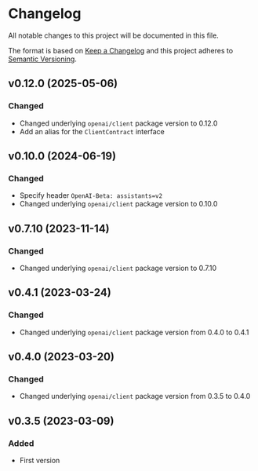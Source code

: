 # Changelog
All notable changes to this project will be documented in this file.

The format is based on [Keep a Changelog](http://keepachangelog.com/)
and this project adheres to [Semantic Versioning](http://semver.org/).

## v0.12.0 (2025-05-06)
### Changed
- Changed underlying `openai/client` package version to 0.12.0
- Add an alias for the `ClientContract` interface

## v0.10.0 (2024-06-19)
### Changed
- Specify header `OpenAI-Beta: assistants=v2`
- Changed underlying `openai/client` package version to 0.10.0

## v0.7.10 (2023-11-14)
### Changed
- Changed underlying `openai/client` package version to 0.7.10

## v0.4.1 (2023-03-24)
### Changed
- Changed underlying `openai/client` package version from 0.4.0 to 0.4.1

## v0.4.0 (2023-03-20)
### Changed
- Changed underlying `openai/client` package version from 0.3.5 to 0.4.0

## v0.3.5 (2023-03-09)
### Added
- First version
